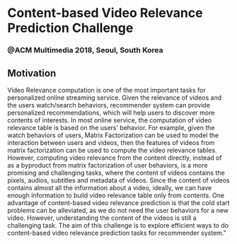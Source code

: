 # Content-based Video Relevance Prediction Challenge
### @ACM Multimedia 2018, Seoul, South Korea

## Motivation
Video Relevance computation is one of the most important tasks for personalized online streaming service. Given the relevance of videos and the users watch/search behaviors, recommender system can provide personalized recommendations, which will help users to discover more contents of interests. In most online service, the computation of video relevance table is based on the users’ behavior. For example, given the watch behaviors of users, Matrix Factorization can be used to model the interaction between users and videos, then the features of videos from matrix factorization can be used to compute the video relevance tables. However, computing video relevance from the content directly, instead of as a byproduct from matrix factorization of user behaviors, is a more promising and challenging tasks, where the content of videos contains the pixels, audios, subtitles and metadata of videos. Since the content of videos contains almost all the information about a video, ideally, we can have enough information to build video relevance table only from contents. One advantage of content-based video relevance prediction is that the cold start problems can be alleviated, as we do not need the user behaviors for a new video. However, understanding the content of the videos is still a challenging task. The aim of this challenge is to explore efficient ways to do content-based video relevance prediction tasks for recommender system."


